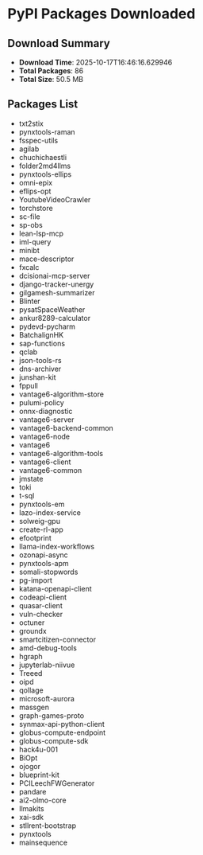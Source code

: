 # PyPI Packages Downloaded

## Download Summary
- **Download Time**: 2025-10-17T16:46:16.629946
- **Total Packages**: 86
- **Total Size**: 50.5 MB

## Packages List
- txt2stix
- pynxtools-raman
- fsspec-utils
- agilab
- chuchichaestli
- folder2md4llms
- pynxtools-ellips
- omni-epix
- eflips-opt
- YoutubeVideoCrawler
- torchstore
- sc-file
- sp-obs
- lean-lsp-mcp
- iml-query
- minibt
- mace-descriptor
- fxcalc
- dcisionai-mcp-server
- django-tracker-unergy
- gilgamesh-summarizer
- Blinter
- pysatSpaceWeather
- ankur8289-calculator
- pydevd-pycharm
- BatchalignHK
- sap-functions
- qclab
- json-tools-rs
- dns-archiver
- junshan-kit
- fppull
- vantage6-algorithm-store
- pulumi-policy
- onnx-diagnostic
- vantage6-server
- vantage6-backend-common
- vantage6-node
- vantage6
- vantage6-algorithm-tools
- vantage6-client
- vantage6-common
- jmstate
- toki
- t-sql
- pynxtools-em
- lazo-index-service
- solweig-gpu
- create-rl-app
- efootprint
- llama-index-workflows
- ozonapi-async
- pynxtools-apm
- somali-stopwords
- pg-import
- katana-openapi-client
- codeapi-client
- quasar-client
- vuln-checker
- octuner
- groundx
- smartcitizen-connector
- amd-debug-tools
- hgraph
- jupyterlab-niivue
- Treeed
- oipd
- qollage
- microsoft-aurora
- massgen
- graph-games-proto
- synmax-api-python-client
- globus-compute-endpoint
- globus-compute-sdk
- hack4u-001
- BiOpt
- ojogor
- blueprint-kit
- PCILeechFWGenerator
- pandare
- ai2-olmo-core
- llmakits
- xai-sdk
- stllrent-bootstrap
- pynxtools
- mainsequence
